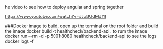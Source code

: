 he video to see how to deploy angular and spring together

https://www.youtube.com/watch?v=JJoBUdMJf1I


###Docker image
to build, open up the terminal on the root folder and build the image
	docker build -t healthcheck/backend-api .
to rum the image
    docker run --rm -d -p 5001:8080 healthcheck/backend-api
to see the logs
	docker logs -f <containerimage>
